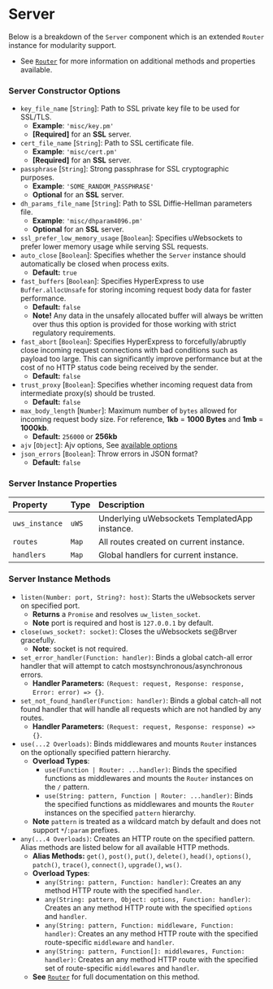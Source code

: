 # Server
Below is a breakdown of the `Server` component which is an extended `Router` instance for modularity support.
* See [`Router`](./Router.md) for more information on additional methods and properties available.

### Server Constructor Options
* `key_file_name` [`String`]: Path to SSL private key file to be used for SSL/TLS.
    * **Example**: `'misc/key.pm'`
    * **[Required]** for an **SSL** server.
* `cert_file_name` [`String`]: Path to SSL certificate file.
    * **Example**: `'misc/cert.pm'`
    * **[Required]** for an **SSL** server.
* `passphrase` [`String`]: Strong passphrase for SSL cryptographic purposes.
    * **Example**: `'SOME_RANDOM_PASSPHRASE'`
    * **Optional** for an **SSL** server.
* `dh_params_file_name` [`String`]: Path to SSL Diffie-Hellman parameters file.
    * **Example**: `'misc/dhparam4096.pm'`
    * **Optional** for an **SSL** server.
* `ssl_prefer_low_memory_usage` [`Boolean`]: Specifies uWebsockets to prefer lower memory usage while serving SSL requests.
* `auto_close` [`Boolean`]: Specifies whether the `Server` instance should automatically be closed when process exits.
  * **Default:** `true`
* `fast_buffers` [`Boolean`]: Specifies HyperExpress to use `Buffer.allocUnsafe` for storing incoming request body data for faster performance.
  * **Default:** `false` 
  * **Note!** Any data in the unsafely allocated buffer will always be written over thus this option is provided for those working with strict regulatory requirements.
* `fast_abort` [`Boolean`]: Specifies HyperExpress to forcefully/abruptly close incoming request connections with bad conditions such as payload too large. This can significantly improve performance but at the cost of no HTTP status code being received by the sender.
  * **Default:** `false`
* `trust_proxy` [`Boolean`]: Specifies whether incoming request data from intermediate proxy(s) should be trusted.
  * **Default:** `false`
* `max_body_length` [`Number`]: Maximum number of `bytes` allowed for incoming request body size. For reference, **1kb** = **1000 Bytes** and **1mb** = **1000kb**.
  * **Default:** `256000` or **256kb**
* `ajv` [`Object`]: Ajv options, See [available options](https://ajv.js.org/options.html)
* `json_errors` [`Boolean`]: Throw errors in JSON format? 
  * **Default:** `false`

### Server Instance Properties
| Property  | Type     | Description                |
| :-------- | :------- | :------------------------- |
| `uws_instance` | `uWS` | Underlying uWebsockets TemplatedApp instance. |
| `routes` | `Map` | All routes created on current instance. |
| `handlers` | `Map` | Global handlers for current instance. |

### Server Instance Methods
* `listen(Number: port, String?: host)`: Starts the uWebsockets server on specified port.
    * **Returns** a `Promise` and resolves `uw_listen_socket`.
    * **Note** port is required and host is `127.0.0.1` by default.
* `close(uws_socket?: socket)`: Closes the uWebsockets se@Brver gracefully.
    * **Note**: socket is not required.
* `set_error_handler(Function: handler)`: Binds a global catch-all error handler that will attempt to catch mostsynchronous/asynchronous errors.
    * **Handler Parameters:** `(Request: request, Response: response, Error: error) => {}`.
* `set_not_found_handler(Function: handler)`: Binds a global catch-all not found handler that will handle all requests which are not handled by any routes.
    * **Handler Parameters:** `(Request: request, Response: response) => {}`.
* `use(...2 Overloads)`: Binds middlewares and mounts `Router` instances on the optionally specified pattern hierarchy.
    * **Overload Types**:
      * `use(Function | Router: ...handler)`: Binds the specified functions as middlewares and mounts the `Router` instances on the `/` pattern.
      * `use(String: pattern, Function | Router: ...handler)`: Binds the specified functions as middlewares and mounts the `Router` instances on the specified `pattern` hierarchy.
    * **Note** `pattern` is treated as a wildcard match by default and does not support `*`/`:param` prefixes.
* `any(...4 Overloads)`: Creates an HTTP route on the specified pattern. Alias methods are listed below for all available HTTP methods.
    * **Alias Methods:** `get()`, `post()`, `put()`, `delete()`, `head()`, `options()`, `patch()`, `trace()`, `connect()`, `upgrade()`, `ws()`.
    * **Overload Types**:
      * `any(String: pattern, Function: handler)`: Creates an any method HTTP route with the specified `handler`.
      * `any(String: pattern, Object: options, Function: handler)`: Creates an any method HTTP route with the specified `options` and `handler`.
      * `any(String: pattern, Function: middleware, Function: handler)`: Creates an any method HTTP route with the specified route-specific `middleware` and `handler`.
      * `any(String: pattern, Function[]: middlewares, Function: handler)`: Creates an any method HTTP route with the specified set of route-specific `middlewares` and `handler`.
    * **See** [`Router`](./Router.md) for full documentation on this method.
